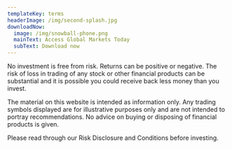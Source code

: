 ```yaml
---
templateKey: terms
headerImage: /img/second-splash.jpg
downloadNow:
  image: /img/snowball-phone.png
  mainText: Access Global Markets Today
  subText: Download now
---
```

No investment is free from risk. Returns can be positive or negative. The risk of loss in trading of any stock or other financial products can be substantial and it is possible you could receive back less money than you invest.

The material on this website is intended as information only. Any trading symbols displayed are for illustrative purposes only and are not intended to portray recommendations. No advice on buying or disposing of financial products is given.

Please read through our Risk Disclosure and Conditions before investing.

